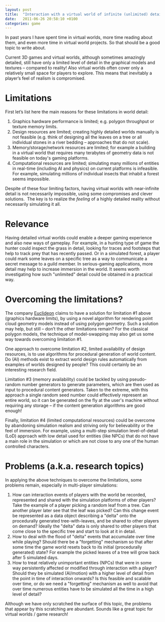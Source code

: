 ```yaml
---
layout: post
title:  "Interaction with a virtual world of infinite (unlimited) detail"
date:   2011-06-26 20:58:10 +0100
categories: game
---
```


In past years I have spent time in virtual worlds,  more time reading about them, and even more time in virtual world projects. So that should be a good topic to write about.

Current 3D games and virtual worlds, although sometimes amazingly detailed, still have only a limited level of detail in the graphical models and textures – compared to reality! Also virtual worlds often cover only a relatively small space for players to explore. This means that inevitably a player’s feel of realism is compromised.

# Limitations

First let’s list here the main reasons for these limitations in world detail:

1. Graphics hardware performance is limited;      e.g. polygon throughput or texture memory limits.
2. Design resources are limited; creating highly      detailed worlds manually is not feasible (e.g. think of designing all the      leaves on a tree or all individual stones in a river bedding – approaches      that do not scale).
3. Memory/storage/network resources are      limited; for example a building in a virtual world that requires many      terabytes of geometry data is not feasible on today's gaming platforms.
4. Computational resources are limited;      simulating many millions of entities in real-time (including AI and      physics) on current platforms is infeasible. For example, simulating      millions of individual insects that inhabit a forest seems impossible.

Despite of these four limiting factors, having virtual worlds with near-infinite detail is not necessarily impossible, using some compromises and clever solutions.  The key is to realize the *feeling* of a highly detailed reality without necessarily simulating it all.

# Relevance

Having detailed virtual worlds could enable a deeper gaming experience and also new ways of gameplay. For example, in a hunting type of game the hunter could inspect the grass in detail, looking for traces and footsteps that help to track prey that has recently passed. Or in a simulated forest, a player could mark some leaves on a specific tree as a way to communicate a secret message to a guild member. In serious-gaming applications, more detail may help to increase immersion in the world. It seems worth investigating how such "unlimited" detail could be obtained in a practical way.


# Overcoming the limitations?

The company [Euclideon](http://www.euclideon.com/technology/) claims to have a solution for limitation #1 above (graphics hardware limits), by using a novel algorithm for rendering point cloud geometry models instead of using polygon geometry. Such a solution may help, but still – don’t the other limitations remain? For the classical polygon models, the technique of model-swapping may also get us some way towards overcoming limitation #1.

One approach to overcome limitation #2, limited availability of design resources, is to use algorithms for procedural generation of world content. Do (AI) methods exist to extract world design rules automatically from examples of worlds designed by people? This could certainly be an interesting research field.

Limitation #3 (memory availability) could be tackled by using pseudo-random number generators to generate parameters, which are then used as input to procedural content generators. Taken to the extreme, with this approach a single random seed number could effectively represent an entire world, so it can be generated on the fly at the user's machine without requiring any storage – if the content generation algorithms are good enough!

Finally, limitation #4 (limited computational resources) could be overcome by abandoning simulation realism and striving only for believability or the feel of immersion. For example, using a multi-step simulation level-of-detail (LoD) approach with low detail used for entities (like NPCs) that do not have a main role in the simulation or which are not close to any one of the human controlled characters.


# Problems (a.k.a. research topics)

In applying the above techniques to overcome the limitations, some problems remain, especially in multi-player simulations:

1. How can interaction events of players with      the world be recorded, represented and shared with the simulation      platforms of other players? Take the example of a player picking a random      leaf from a tree. Can another player later see that the leaf was picked? Can      this change event be represented as a data object describing a      "delta" onto the procedurally generated tree-with-leaves, and be      shared to other players on demand? Ideally the "delta" data is      only shared to other players that come close to the specific tree and      start to look at it in detail.
2. How to deal with the flood of      "delta" events that accumulate over time while playing? Should      there be a "forgetting" mechanism so that after some time the      game world resets back to its initial (procedurally generated) state? For      example the picked leaves of a tree will grow back after 5 simulated days.
3. How to treat relatively unimportant      entities (NPCs) that were in some way persistently affected or modified through      interaction with a player? Should they be simulated (AI/motion) with a higher      level of detail from the point in time of interaction onwards? Is this      feasible and scalable over time, or do we need a "forgetting"      mechanism as well to avoid that over time numerous entities have to be      simulated all the time in a high level of detail?

Although we have only scratched the surface of this topic, the problems that appear by this scratching are abundant. Sounds like a great topic for virtual worlds / game research!

